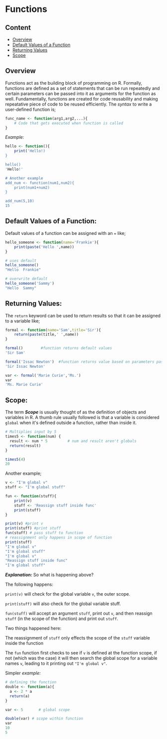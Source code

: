 # Functions

Content
----

- [Overview](https://github.com/Jarmos-san/R_Notes/blob/master/functions.md#overview)
- [Default Values of a Function](https://github.com/Jarmos-san/R_Notes/blob/master/functions.md#default-values-of-a-function)
- [Returning Values](https://github.com/Jarmos-san/R_Notes/blob/master/functions.md#returning-values)
- [Scope](https://github.com/Jarmos-san/R_Notes/blob/master/functions.md#scope)

Overview
----
Functions act as the building block of programming on R. Formally, functions are defined as a set of statements that can be run repeatedly and certain parameters can be passed into it as arguments for the function as well. Fundamentally, functions are created for code reusability and making repeatative piece of code to be reused efficiently. The _syntax_ to write a user-defined function is;

```R
func_name <- function(arg1,arg2,...){
	# Code that gets executed when function is called
}
```

_Example:_

```R
hello <- function(){
	print('Hello!)
}

hello()
'Hello!'

# Another example
add_num <- function(num1,num2){
    print(num1+num2)
}

add_num(5,10)
15
```
Default Values of a Function:
-----
Default values of a function can be assigned with an `=` like;

```R
hello_someone <- function(name='Frankie'){
    print(paste('Hello ',name))
}

# uses default
hello_someone()
"Hello  Frankie"

# overwrite default
hello_someone('Sammy')
"Hello  Sammy"
```

Returning Values:
----
The `return` keyword can be used to return results so that it can be assigned to a variable like;

```R
formal <- function(name='Sam',title='Sir'){
    return(paste(title,' ',name))
}

formal()		#function returns default values
'Sir Sam'

formal('Issac Newton')	#function returns value based on parameters passed
'Sir Issac Newton'

var <- formal('Marie Curie','Ms.')
var
'Ms. Marie Curie'
```

Scope:
----
The term _**Scope**_ is usually thought of as the definition of objects and variables in R. A thumb rule usually followed is that a variable is considered `global` when it's defined outside a function, rather than inside it.

```R
# Multiplies input by 5
times5 <- function(num) {
  result <- num * 5			# num and result aren't globals
  return(result)
}

times5(4)
20
```

Another example;

```R
v <- "I'm global v"
stuff <- "I'm global stuff"

fun <- function(stuff){
    print(v) 
    stuff <- 'Reassign stuff inside func'
    print(stuff)
}

print(v) #print v
print(stuff) #print stuff
fun(stuff) # pass stuff to function
# reassignment only happens in scope of function
print(stuff)
"I'm global v"
"I'm global stuff"
"I'm global v"
"Reassign stuff inside func"
"I'm global stuff"
```

_**Explanation:**_
So what is happening above?

The following happens:

`print(v)` will check for the global variable `v`, the outer scope.

`print(stuff)` will also check for the global variable stuff.

`fun(stuff)` will accept an argument `stuff`, print out `v`, and then reassign `stuff` (in the scope of the function) and print out `stuff`. 

Two things happened here:

The reassignment of `stuff` only effects the scope of the `stuff` variable inside the function

The `fun` function first checks to see if `v` is defined at the function scope, if not (which was the case) it will then search the global scope for a variable names `v`, leading to it printing out `"I'm global v"`.

Simpler _example:_

```R
# defining the function
double <- function(a){
  a <- 2 * a
  return(a)
}

var <- 5	   # global scope

double(var)	# scope within function
var
10
5
```
